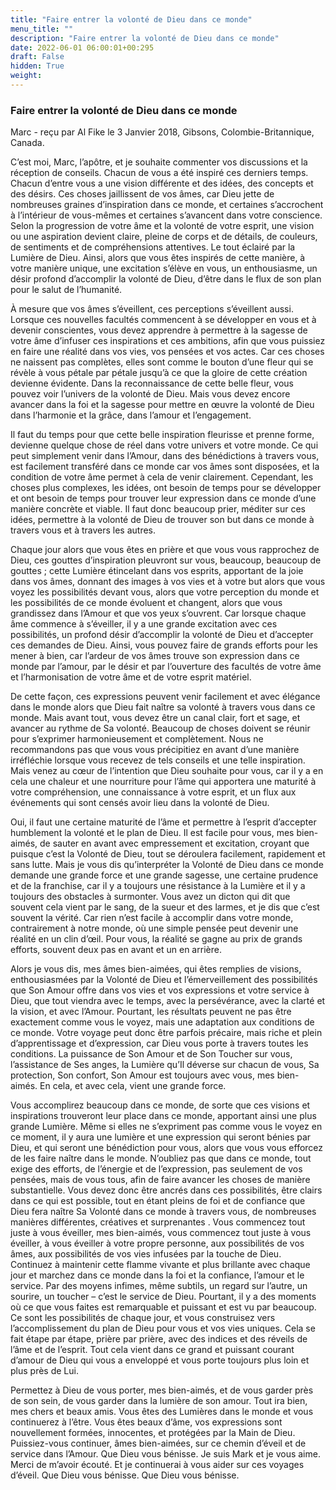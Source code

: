 ```yaml
---
title: "Faire entrer la volonté de Dieu dans ce monde"
menu_title: ""
description: "Faire entrer la volonté de Dieu dans ce monde"
date: 2022-06-01 06:00:01+00:295
draft: False
hidden: True
weight:
---
```

### Faire entrer la volonté de Dieu dans ce monde

Marc - reçu par Al Fike le 3 Janvier 2018, Gibsons, Colombie-Britannique, Canada.

C’est moi, Marc, l’apôtre, et je souhaite commenter vos discussions et la réception de conseils. Chacun de vous a été inspiré ces derniers temps. Chacun d’entre vous a une vision différente et des idées, des concepts et des désirs. Ces choses jaillissent de vos âmes, car Dieu jette de nombreuses graines d’inspiration dans ce monde, et certaines s’accrochent à l’intérieur de vous-mêmes et certaines s’avancent dans votre conscience. Selon la progression de votre âme et la volonté de votre esprit, une vision ou une aspiration devient claire, pleine de corps et de détails, de couleurs, de sentiments et de compréhensions attentives. Le tout éclairé par la Lumière de Dieu. Ainsi, alors que vous êtes inspirés de cette manière, à votre manière unique, une excitation s’élève en vous, un enthousiasme, un désir profond d’accomplir la volonté de Dieu, d’être dans le flux de son plan pour le salut de l’humanité.

À mesure que vos âmes s’éveillent, ces perceptions s’éveillent aussi. Lorsque ces nouvelles facultés commencent à se développer en vous et à devenir conscientes, vous devez apprendre à permettre à la sagesse de votre âme d’infuser ces inspirations et ces ambitions, afin que vous puissiez en faire une réalité dans vos vies, vos pensées et vos actes. Car ces choses ne naissent pas complètes, elles sont comme le bouton d’une fleur qui se révèle à vous pétale par pétale jusqu’à ce que la gloire de cette création devienne évidente. Dans la reconnaissance de cette belle fleur, vous pouvez voir l’univers de la volonté de Dieu. Mais vous devez encore avancer dans la foi et la sagesse pour mettre en œuvre la volonté de Dieu dans l’harmonie et la grâce, dans l’amour et l’engagement.

Il faut du temps pour que cette belle inspiration fleurisse et prenne forme, devienne quelque chose de réel dans votre univers et votre monde. Ce qui peut simplement venir dans l’Amour, dans des bénédictions à travers vous, est facilement transféré dans ce monde car vos âmes sont disposées, et la condition de votre âme permet à cela de venir clairement. Cependant, les choses plus complexes, les idées, ont besoin de temps pour se développer et ont besoin de temps pour trouver leur expression dans ce monde d’une manière concrète et viable. Il faut donc beaucoup prier, méditer sur ces idées, permettre à la volonté de Dieu de trouver son but dans ce monde à travers vous et à travers les autres.

Chaque jour alors que vous êtes en prière et que vous vous rapprochez de Dieu, ces gouttes d’inspiration pleuvront sur vous, beaucoup, beaucoup de gouttes ; cette Lumière étincelant dans vos esprits, apportant de la joie dans vos âmes, donnant des images à vos vies et à votre but alors que vous voyez les possibilités devant vous, alors que votre perception du monde et les possibilités de ce monde évoluent et changent, alors que vous grandissez dans l’Amour et que vos yeux s’ouvrent. Car lorsque chaque âme commence à s’éveiller, il y a une grande excitation avec ces possibilités, un profond désir d’accomplir la volonté de Dieu et d’accepter ces demandes de Dieu. Ainsi, vous pouvez faire de grands efforts pour les mener à bien, car l’ardeur de vos âmes trouve son expression dans ce monde par l’amour, par le désir et par l’ouverture des facultés de votre âme et l’harmonisation de votre âme et de votre esprit matériel.

De cette façon, ces expressions peuvent venir facilement et avec élégance dans le monde alors que Dieu fait naître sa volonté à travers vous dans ce monde. Mais avant tout, vous devez être un canal clair, fort et sage, et avancer au rythme de Sa volonté. Beaucoup de choses doivent se réunir pour s’exprimer harmonieusement et complètement. Nous ne recommandons pas que vous vous précipitiez en avant d’une manière irréfléchie lorsque vous recevez de tels conseils et une telle inspiration. Mais venez au cœur de l’intention que Dieu souhaite pour vous, car il y a en cela une chaleur et une nourriture pour l’âme qui apportera une maturité à votre compréhension, une connaissance à votre esprit, et un flux aux événements qui sont censés avoir lieu dans la volonté de Dieu.

Oui, il faut une certaine maturité de l’âme et permettre à l’esprit d’accepter humblement la volonté et le plan de Dieu. Il est facile pour vous, mes bien-aimés, de sauter en avant avec empressement et excitation, croyant que puisque c’est la Volonté de Dieu, tout se déroulera facilement, rapidement et sans lutte. Mais je vous dis qu’interpréter la Volonté de Dieu dans ce monde demande une grande force et une grande sagesse, une certaine prudence et de la franchise, car il y a toujours une résistance à la Lumière et il y a toujours des obstacles à surmonter. Vous avez un dicton qui dit que souvent cela vient par le sang, de la sueur et des larmes, et je dis que c’est souvent la vérité. Car rien n’est facile à accomplir dans votre monde, contrairement à notre monde, où une simple pensée peut devenir une réalité en un clin d’œil. Pour vous, la réalité se gagne au prix de grands efforts, souvent deux pas en avant et un en arrière.

Alors je vous dis, mes âmes bien-aimées, qui êtes remplies de visions, enthousiasmées par la Volonté de Dieu et l’émerveillement des possibilités que Son Amour offre dans vos vies et vos expressions et votre service à Dieu, que tout viendra avec le temps, avec la persévérance, avec la clarté et la vision, et avec l’Amour. Pourtant, les résultats peuvent ne pas être exactement comme vous le voyez, mais une adaptation aux conditions de ce monde. Votre voyage peut donc être parfois précaire, mais riche et plein d’apprentissage et d’expression, car Dieu vous porte à travers toutes les conditions. La puissance de Son Amour et de Son Toucher sur vous, l’assistance de Ses anges, la Lumière qu’Il déverse sur chacun de vous, Sa protection, Son confort, Son Amour est toujours avec vous, mes bien-aimés. En cela, et avec cela, vient une grande force.

Vous accomplirez beaucoup dans ce monde, de sorte que ces visions et inspirations trouveront leur place dans ce monde, apportant ainsi une plus grande Lumière. Même si elles ne s’expriment pas comme vous le voyez en ce moment, il y aura une lumière et une expression qui seront bénies par Dieu, et qui seront une bénédiction pour vous, alors que vous vous efforcez de les faire naître dans le monde. N’oubliez pas que dans ce monde, tout exige des efforts, de l’énergie et de l’expression, pas seulement de vos pensées, mais de vous tous, afin de faire avancer les choses de manière substantielle. Vous devez donc être ancrés dans ces possibilités, être clairs dans ce qui est possible, tout en étant pleins de foi et de confiance que Dieu fera naître Sa Volonté dans ce monde à travers vous, de nombreuses manières différentes, créatives et surprenantes
.
Vous commencez tout juste à vous éveiller, mes bien-aimés, vous commencez tout juste à vous éveiller, à vous éveiller à votre propre personne, aux possibilités de vos âmes, aux possibilités de vos vies infusées par la touche de Dieu. Continuez à maintenir cette flamme vivante et plus brillante avec chaque jour et marchez dans ce monde dans la foi et la confiance, l’amour et le service. Par des moyens infimes, même subtils, un regard sur l’autre, un sourire, un toucher – c’est le service de Dieu. Pourtant, il y a des moments où ce que vous faites est remarquable et puissant et est vu par beaucoup. Ce sont les possibilités de chaque jour, et vous construisez vers l’accomplissement du plan de Dieu pour vous et vos vies uniques. Cela se fait étape par étape, prière par prière, avec des indices et des réveils de l’âme et de l’esprit. Tout cela vient dans ce grand et puissant courant d’amour de Dieu qui vous a enveloppé et vous porte toujours plus loin et plus près de Lui.

Permettez à Dieu de vous porter, mes bien-aimés, et de vous garder près de son sein, de vous garder dans la lumière de son amour. Tout ira bien, mes chers et beaux amis. Vous êtes des Lumières dans le monde et vous continuerez à l’être. Vous êtes beaux d’âme, vos expressions sont nouvellement formées, innocentes, et protégées par la Main de Dieu. Puissiez-vous continuer, âmes bien-aimées, sur ce chemin d’éveil et de service dans l’Amour. Que Dieu vous bénisse. Je suis Mark et je vous aime. Merci de m’avoir écouté. Et je continuerai à vous aider sur ces voyages d’éveil. Que Dieu vous bénisse. Que Dieu vous bénisse.
